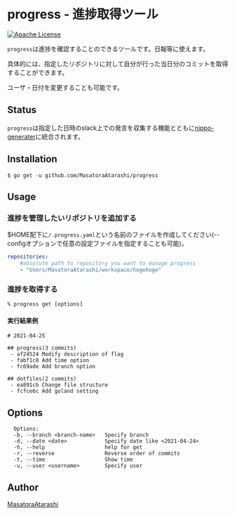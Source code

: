 progress - 進捗取得ツール
=======

[![Apache License](http://img.shields.io/badge/license-Apache-blue.svg?style=flat)](LICENSE)

`progress`は進捗を確認することのできるツールです。日報等に使えます。

具体的には、指定したリポジトリに対して自分が行った当日分のコミットを取得することができます。

ユーザ・日付を変更することも可能です。

## Status
`progress`は指定した日時のslack上での発言を収集する機能とともに[nippo-generater](https://github.com/MasatoraAtarashi/nippo-generator)に統合されます。
## Installation

    $ go get -u github.com/MasatoraAtarashi/progress

## Usage
### 進捗を管理したいリポジトリを追加する
$HOME配下に`/.progress.yaml`という名前のファイルを作成してください(--configオプションで任意の設定ファイルを指定することも可能)。
```$HOME/.progress.yaml
repositories:
    #absolute path to repository you want to manage progress
    - "Users/MasatoraAtarashi/workspace/hogehoge"
```

### 進捗を取得する
    % progress get [options]

#### 実行結果例
```
# 2021-04-25

## progress(3 commits)
 - af24524 Modify description of flag
 - fabf1c8 Add time option
 - fc69ade Add branch option

## dotfiles(2 commits)
 - ea891cb Change file structure
 - fcfce6c Add goland setting
```
## Options
```
  Options:
  -b, --branch <branch-name>   Specify branch
  -d, --date <date>            Specify date like <2021-04-24>
  -h, --help                   help for get
  -r, --reverse                Reverse order of commits
  -t, --time                   Show time
  -u, --user <username>        Specify user
```

## Author
[MasatoraAtarashi](https://github.com/MasatoraAtarashi)

